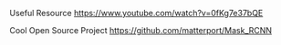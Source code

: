 Useful Resource
https://www.youtube.com/watch?v=0fKg7e37bQE

Cool Open Source Project
https://github.com/matterport/Mask_RCNN
